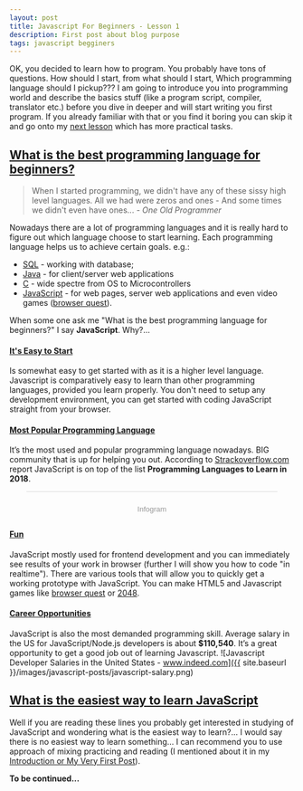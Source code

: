 ```yaml
---
layout: post
title: Javascript For Beginners - Lesson 1
description: First post about blog purpose
tags: javascript begginers
---
```


OK, you decided to learn how to program. You probably have tons of questions. How should I start, from what should I start, Which programming language should I pickup??? I am going to introduce you into programming world and describe the basics stuff (like a program script, compiler, translator etc.) before you dive in deeper and will start writing you first program. If you already familiar with that or you find it boring you can skip it and go onto my [next lesson](#todo) which has more practical tasks.

## [What is the best programming language for beginners?](#best-prog-lang)

> When I started programming, we didn't have any of these sissy high level languages. All we had were zeros and ones - And some times we didn't even have ones... _- One Old Programmer_

Nowadays there are a lot of programming languages and it is really hard to figure out which language choose to start learning.
Each programming language helps us to achieve certain goals.
e.g.:
- [SQL](https://en.wikipedia.org/wiki/SQL) - working with database; 
- [Java](https://en.wikipedia.org/wiki/Java_(programming_language)) -  for client/server web applications
- [C](https://en.wikipedia.org/wiki/C_(programming_language)) - wide spectre from OS to Microcontrollers
- [JavaScript](https://en.wikipedia.org/wiki/JavaScript) - for web pages, server web applications and even video games ([browser quest](http://browserquest.mozilla.org/)).

When some one ask me "What is the best programming language for beginners?" I say **JavaScript**. Why?...

#### [It's Easy to Start](#easy-to-start) 
Is somewhat easy to get started with as it is a higher level language. Javascript is comparatively easy to learn than other programming languages, provided you learn properly. You don't need to setup any development environment, you can get started with coding JavaScript straight from your browser. 

#### [Most Popular Programming Language](#most-popular-lang)
It’s the most used and popular programming language nowadays. BIG community that is up for helping you out. 
According to [Strackoverflow.com](https://stackoverflow.com) report JavaScript is on top of the list **Programming Languages to Learn in 2018**.

<div class="infogram-embed" data-id="9a27196d-d807-4699-ab6b-d16265d08a2a" data-type="interactive" data-title=""></div><script>!function(e,t,s,i){var n="InfogramEmbeds",o=e.getElementsByTagName("script")[0],d=/^http:/.test(e.location)?"http:":"https:";if(/^\/{2}/.test(i)&&(i=d+i),window[n]&&window[n].initialized)window[n].process&&window[n].process();else if(!e.getElementById(s)){var r=e.createElement("script");r.async=1,r.id=s,r.src=i,o.parentNode.insertBefore(r,o)}}(document,0,"infogram-async","https://e.infogram.com/js/dist/embed-loader-min.js");</script><div style="padding:8px 0;font-family:Arial!important;font-size:13px!important;line-height:15px!important;text-align:center;border-top:1px solid #dadada;margin:0 30px"><br><a href="https://infogram.com" style="color:#989898!important;text-decoration:none!important;" target="_blank" rel="nofollow">Infogram</a></div>

#### [Fun](#fun-lang) 
JavaScript mostly used for frontend development and you can immediately see results of your work in browser (further I will show you how to code "in realtime"). There are various tools that will allow you to quickly get a working prototype with JavaScript. You can make HTML5 and Javascript games like [browser quest](http://browserquest.mozilla.org/) or [2048](http://gabrielecirulli.github.io/2048/).

#### [Career Opportunities](#career-opport)
JavaScript is also the most demanded programming skill. Average salary in the US for JavaScript/Node.js developers is about **$110,540**. It’s a great opportunity to get a good job out of learning Javascript.
![Javascript Developer Salaries in the United States - www.indeed.com]({{ site.baseurl }}/images/javascript-posts/javascript-salary.png)

## [What is the easiest way to learn JavaScript](#easiest-way-to-learn-js)

Well if you are reading these lines you probably get interested in studying of JavaScript and wondering what is the easiest way to learn?... 
I would say there is no easiest way to learn something... I can recommend you to use approach of mixing practicing and reading (I mentioned about it in my [Introduction or My Very First Post](/Introduction)).

**To be continued...**

